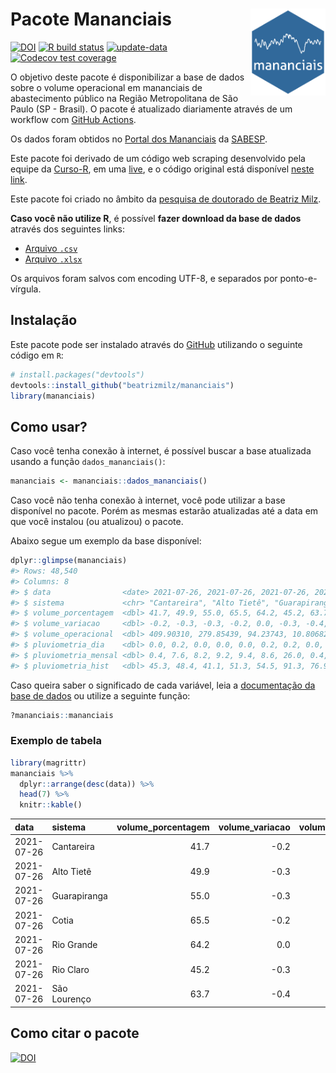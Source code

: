 
<!-- README.md is generated from README.Rmd. Please edit that file -->

# Pacote Mananciais <img src="man/figures/hexlogo.png" align="right" width = "120px"/>

<!-- badges: start -->

[![DOI](https://zenodo.org/badge/DOI/10.5281/zenodo.4733056.svg)](https://doi.org/10.5281/zenodo.4733056)
[![R build
status](https://github.com/beatrizmilz/mananciais/workflows/R-CMD-check/badge.svg)](https://github.com/beatrizmilz/mananciais/actions)
[![update-data](https://github.com/beatrizmilz/mananciais/actions/workflows/2-update_data.yaml/badge.svg)](https://github.com/beatrizmilz/mananciais/actions/workflows/2-update_data.yaml)
[![Codecov test
coverage](https://codecov.io/gh/beatrizmilz/mananciais/branch/master/graph/badge.svg)](https://codecov.io/gh/beatrizmilz/mananciais?branch=master)
<!-- badges: end -->

O objetivo deste pacote é disponibilizar a base de dados sobre o volume
operacional em mananciais de abastecimento público na Região
Metropolitana de São Paulo (SP - Brasil). O pacote é atualizado
diariamente através de um workflow com [GitHub
Actions](https://github.com/beatrizmilz/mananciais/actions).

Os dados foram obtidos no [Portal dos
Mananciais](http://mananciais.sabesp.com.br/Situacao) da
[SABESP](http://site.sabesp.com.br/site/Default.aspx).

Este pacote foi derivado de um código web scraping desenvolvido pela
equipe da [Curso-R](https://www.curso-r.com/), em uma
[live](https://youtu.be/jvZIxrMmOcQ), e o código original está
disponível [neste
link](https://github.com/curso-r/lives/blob/master/drafts/20200730_scraper_sabesp.R).

Este pacote foi criado no âmbito da [pesquisa de doutorado de Beatriz
Milz](https://beatrizmilz.github.io/tese/).

**Caso você não utilize R**, é possível **fazer download da base de
dados** através dos seguintes links:

  - [Arquivo
    `.csv`](https://github.com/beatrizmilz/mananciais/raw/master/inst/extdata/mananciais.csv)
  - [Arquivo
    `.xlsx`](https://github.com/beatrizmilz/mananciais/blob/master/inst/extdata/mananciais.xlsx?raw=true)

Os arquivos foram salvos com encoding UTF-8, e separados por
ponto-e-vírgula.

## Instalação

Este pacote pode ser instalado através do [GitHub](https://github.com/)
utilizando o seguinte código em `R`:

``` r
# install.packages("devtools")
devtools::install_github("beatrizmilz/mananciais")
library(mananciais)
```

## Como usar?

Caso você tenha conexão à internet, é possível buscar a base atualizada
usando a função `dados_mananciais()`:

``` r
mananciais <- mananciais::dados_mananciais() 
```

Caso você não tenha conexão à internet, você pode utilizar a base
disponível no pacote. Porém as mesmas estarão atualizadas até a data em
que você instalou (ou atualizou) o pacote.

Abaixo segue um exemplo da base disponível:

``` r
dplyr::glimpse(mananciais)
#> Rows: 48,540
#> Columns: 8
#> $ data                <date> 2021-07-26, 2021-07-26, 2021-07-26, 2021-07-26, 2…
#> $ sistema             <chr> "Cantareira", "Alto Tietê", "Guarapiranga", "Cotia…
#> $ volume_porcentagem  <dbl> 41.7, 49.9, 55.0, 65.5, 64.2, 45.2, 63.7, 41.9, 50…
#> $ volume_variacao     <dbl> -0.2, -0.3, -0.3, -0.2, 0.0, -0.3, -0.4, -0.1, -0.…
#> $ volume_operacional  <dbl> 409.90310, 279.85439, 94.23743, 10.80682, 71.97264…
#> $ pluviometria_dia    <dbl> 0.0, 0.2, 0.0, 0.0, 0.0, 0.2, 0.2, 0.0, 0.3, 0.0, …
#> $ pluviometria_mensal <dbl> 0.4, 7.6, 8.2, 9.2, 9.4, 8.6, 26.0, 0.4, 7.4, 8.2,…
#> $ pluviometria_hist   <dbl> 45.3, 48.4, 41.1, 51.3, 54.5, 91.3, 76.9, 45.3, 48…
```

Caso queira saber o significado de cada variável, leia a [documentação
da base de
dados](https://beatrizmilz.github.io/mananciais/reference/mananciais.html)
ou utilize a seguinte função:

``` r
?mananciais::mananciais
```

### Exemplo de tabela

``` r
library(magrittr)
mananciais %>% 
  dplyr::arrange(desc(data)) %>% 
  head(7) %>%
  knitr::kable()
```

| data       | sistema      | volume\_porcentagem | volume\_variacao | volume\_operacional | pluviometria\_dia | pluviometria\_mensal | pluviometria\_hist |
| :--------- | :----------- | ------------------: | ---------------: | ------------------: | ----------------: | -------------------: | -----------------: |
| 2021-07-26 | Cantareira   |                41.7 |            \-0.2 |           409.90310 |               0.0 |                  0.4 |               45.3 |
| 2021-07-26 | Alto Tietê   |                49.9 |            \-0.3 |           279.85439 |               0.2 |                  7.6 |               48.4 |
| 2021-07-26 | Guarapiranga |                55.0 |            \-0.3 |            94.23743 |               0.0 |                  8.2 |               41.1 |
| 2021-07-26 | Cotia        |                65.5 |            \-0.2 |            10.80682 |               0.0 |                  9.2 |               51.3 |
| 2021-07-26 | Rio Grande   |                64.2 |              0.0 |            71.97264 |               0.0 |                  9.4 |               54.5 |
| 2021-07-26 | Rio Claro    |                45.2 |            \-0.3 |             6.17801 |               0.2 |                  8.6 |               91.3 |
| 2021-07-26 | São Lourenço |                63.7 |            \-0.4 |            56.60266 |               0.2 |                 26.0 |               76.9 |

## Como citar o pacote

[![DOI](https://zenodo.org/badge/DOI/10.5281/zenodo.4733056.svg)](https://doi.org/10.5281/zenodo.4733056)
